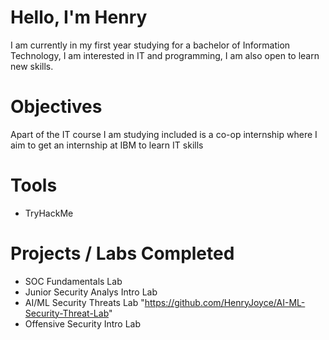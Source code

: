 # Hello, I'm Henry



I am currently in my first year studying for a bachelor of Information Technology, I am interested in IT and programming, I am also open to learn new skills.



# Objectives
Apart of the IT course I am studying included is a co-op internship where I aim to get an internship at IBM to learn IT skills

# Tools
- TryHackMe

# Projects / Labs Completed 
- SOC Fundamentals Lab
- Junior Security Analys Intro Lab
- AI/ML Security Threats Lab "https://github.com/HenryJoyce/AI-ML-Security-Threat-Lab"
- Offensive Security Intro Lab
